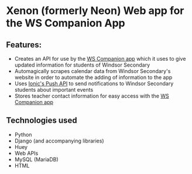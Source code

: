 # Xenon (formerly Neon) Web app for the WS Companion App

## Features:
* Creates an API for use by the [WS Companion app](https://github.com/MaldorLevr/xenon) which it uses to give updated information for students of Windsor Secondary
* Automagically scrapes calendar data from Windsor Secondary's website in order to automate the adding of information to the app
* Uses [Ionic's Push API](https://docs.ionic.io/services/push/) to send notifications to Windsor Secondary students about important events
* Stores teacher contact information for easy access with the [WS Companion app](https://github.com/MaldorLevr/xenon)

## Technologies used
* Python
* Django (and accompanying libraries)
* Huey
* Web APIs
* MySQL (MariaDB)
* HTML
